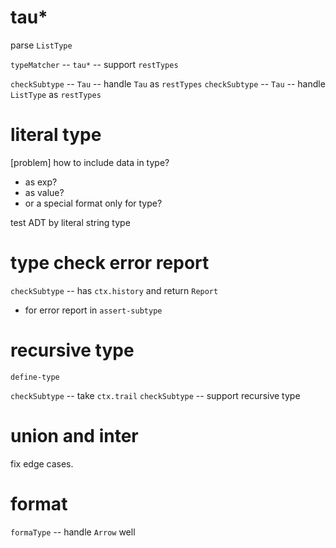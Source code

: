 # tau*

parse `ListType`

`typeMatcher` -- `tau*` -- support `restTypes`

`checkSubtype` -- `Tau` -- handle `Tau` as `restTypes`
`checkSubtype` -- `Tau` -- handle `ListType` as `restTypes`

# literal type

[problem] how to include data in type?

- as exp?
- as value?
- or a special format only for type?

test ADT by literal string type

# type check error report

`checkSubtype` -- has `ctx.history` and return `Report`

- for error report in `assert-subtype`

# recursive type

`define-type`

`checkSubtype` -- take `ctx.trail`
`checkSubtype` -- support recursive type

# union and inter

fix edge cases.

# format

`formaType` -- handle `Arrow` well

